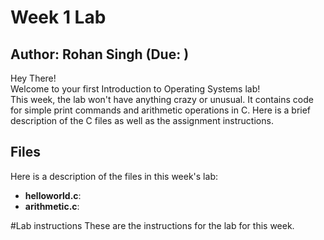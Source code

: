 # Week 1 Lab
## Author: Rohan Singh (Due: )  

Hey There!  
Welcome to your first Introduction to Operating Systems lab!  
This week, the lab won't have anything crazy or unusual. It contains code for simple print commands and arithmetic operations in C. Here is a brief description of the C files as well as the assignment instructions.  

## Files
Here is a description of the files in this week's lab:  
  - **helloworld.c**:    
  - **arithmetic.c**:  

#Lab instructions
These are the instructions for the lab for this week. 
